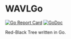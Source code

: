 WAVLGo
======
[![Go Report Card](https://goreportcard.com/badge/github.com/icalF/WAVLGo)](https://goreportcard.com/report/github.com/icalF/WAVLGo)
[![GoDoc](https://img.shields.io/badge/GoDoc-API%20Documentation-blue.svg?style=flat)](http://godoc.org/github.com/icalF/WAVLGo)

Red-Black Tree written in Go.

